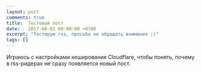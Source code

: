 ```yaml
---
layout: post
comments: true
title:  Тестовый пост
date:   2017-08-01 00:00:00 +0300
excerpt: "Тестирую rss, просьба не обращать внимания ;)"
tags: []
---
```

Играюсь с настройками кеширования Cloudflare, чтобы понять, почему в rss-ридерах не сразу появляется новый пост.
